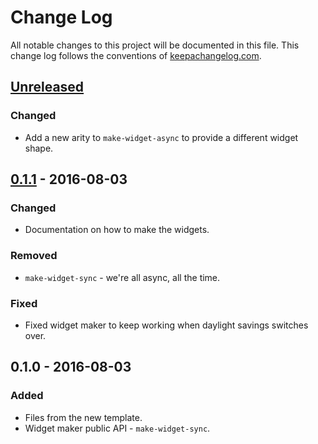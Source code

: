 # Change Log
All notable changes to this project will be documented in this file. This change log follows the conventions of [keepachangelog.com](http://keepachangelog.com/).

## [Unreleased]
### Changed
- Add a new arity to `make-widget-async` to provide a different widget shape.

## [0.1.1] - 2016-08-03
### Changed
- Documentation on how to make the widgets.

### Removed
- `make-widget-sync` - we're all async, all the time.

### Fixed
- Fixed widget maker to keep working when daylight savings switches over.

## 0.1.0 - 2016-08-03
### Added
- Files from the new template.
- Widget maker public API - `make-widget-sync`.

[Unreleased]: https://github.com/your-name/learn-clj/compare/0.1.1...HEAD
[0.1.1]: https://github.com/your-name/learn-clj/compare/0.1.0...0.1.1
